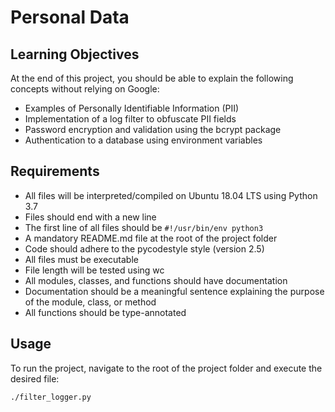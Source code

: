 # Personal Data

## Learning Objectives
At the end of this project, you should be able to explain the following concepts without relying on Google:

- Examples of Personally Identifiable Information (PII)
- Implementation of a log filter to obfuscate PII fields
- Password encryption and validation using the bcrypt package
- Authentication to a database using environment variables

## Requirements
- All files will be interpreted/compiled on Ubuntu 18.04 LTS using Python 3.7
- Files should end with a new line
- The first line of all files should be `#!/usr/bin/env python3`
- A mandatory README.md file at the root of the project folder
- Code should adhere to the pycodestyle style (version 2.5)
- All files must be executable
- File length will be tested using wc
- All modules, classes, and functions should have documentation
- Documentation should be a meaningful sentence explaining the purpose of the module, class, or method
- All functions should be type-annotated

## Usage
To run the project, navigate to the root of the project folder and execute the desired file:

```bash
./filter_logger.py
